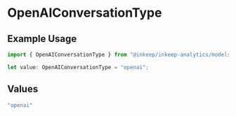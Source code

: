 # OpenAIConversationType

## Example Usage

```typescript
import { OpenAIConversationType } from "@inkeep/inkeep-analytics/models/components";

let value: OpenAIConversationType = "openai";
```

## Values

```typescript
"openai"
```
